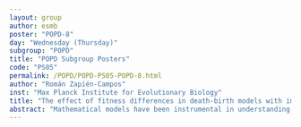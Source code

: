 ```yaml
---
layout: group
author: esmb
poster: "POPD-8"
day: "Wednesday (Thursday)"
subgroup: "POPD"
title: "POPD Subgroup Posters"
code: "PS05"
permalink: /POPD/POPD-PS05-POPD-8.html
author: "Román Zapién-Campos"
inst: "Max Planck Institute for Evolutionary Biology"
title: "The effect of fitness differences in death-birth models with immigration"
abstract: "Mathematical models have been instrumental in understanding the dynamics of ecological systems. Notable examples are models where the events of death, birth, and migration of individuals within a community only depend on their abundance. In other words, rates are equal regardless of the specific population.The proven utility of such models, used from gut microbiomes to forests, lies in their capacity to contrast experimental data to a 'neutral' prediction.  Surprisingly, such predictions often agree with experimental data, indicating that population-specific rates might be absent or at most irrelevant.But what if, instead, rates are assumed to be population-specific in these models? What patterns emerge? How resilient are the neutral community patterns? Our work addresses these questions incrementally, going from simple to many-populations communities. We focus on changes in various community composition indicators, specifically, on the occurrence-abundance pattern and how to identify 'non-neutrality' in data."
---
```

